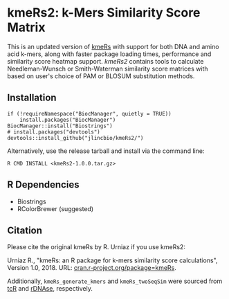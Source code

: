 # kmeRs2: k-Mers Similarity Score Matrix

This is an updated version of [kmeRs](https://github.com/RafalUrniaz/kmeRs) with support for both DNA and amino acid k-mers, along with faster package loading times, performance and similarity score heatmap support. *kmeRs2* contains tools to calculate Needleman-Wunsch or Smith-Waterman similarity score matrices with based on user's choice of PAM or BLOSUM substitution methods.

## Installation
```
if (!requireNamespace("BiocManager", quietly = TRUE))
    install.packages("BiocManager")
BiocManager::install("Biostrings")
# install.packages("devtools")
devtools::install_github("jlincbio/kmeRs2/")
```
Alternatively, use the release tarball and install via the command line:
```
R CMD INSTALL <kmeRs2-1.0.0.tar.gz>
```

## R Dependencies
* Biostrings
* RColorBrewer (suggested)

Citation
----------
Please cite the original kmeRs by R. Urniaz if you use kmeRs2:

Urniaz R., "kmeRs: an R package for k-mers similarity score calculations", Version 1.0, 2018. URL: [cran.r-project.org/package=kmeRs](https://cran.r-project.org/package=kmeRs).

Additionally, `kmeRs_generate_kmers` and `kmeRs_twoSeqSim` were sourced from [tcR](https://cran.r-project.org/web/packages/tcR/index.html) and [rDNAse](https://cran.r-project.org/web/packages/rDNAse/index.html), respectively.
